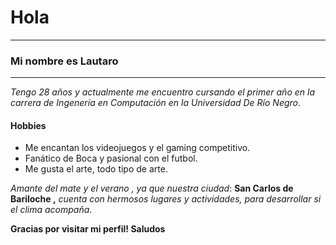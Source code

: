 # **Hola**

-----------------------------
### __Mi nombre es Lautaro__
-----------------------------

*Tengo 28 años y actualmente me encuentro cursando el primer año en la carrera de Ingenería en Computación en la Universidad De Río Negro*.

#### Hobbies

- Me encantan los videojuegos y el gaming competitivo.
- Fanático de Boca y pasional con el futbol.
- Me gusta el arte, todo tipo de arte.



 _Amante del mate y el verano ,_
 _ya que nuestra ciudad_: **San Carlos de Bariloche ,**
 _cuenta con hermosos lugares y actividades, para desarrollar si el clima acompaña_.

**Gracias por visitar mi perfil!
Saludos**

